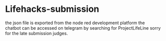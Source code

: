 # Lifehacks-submission
the json file is exported from the node red development platform
the chatbot can be accessed on telegram by searching for ProjectLifeLine
sorry for the late submission judges. 
